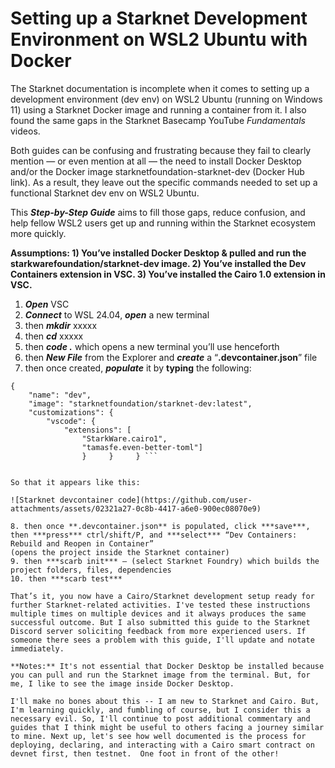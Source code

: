 # Setting up a Starknet Development Environment on WSL2 Ubuntu with Docker

The Starknet documentation is incomplete when it comes to setting up a development environment (dev env) on WSL2 Ubuntu (running on Windows 11) using a Starknet Docker image and running a container from it. I also found the same gaps in the Starknet Basecamp YouTube *Fundamentals* videos.

Both guides can be confusing and frustrating because they fail to clearly mention — or even mention at all — the need to install Docker Desktop and/or the Docker image starknetfoundation-starknet-dev (Docker Hub link). As a result, they leave out the specific commands needed to set up a functional Starknet dev env on WSL2 Ubuntu.

This ***Step-by-Step Guide*** aims to fill those gaps, reduce confusion, and help fellow WSL2 users get up and running within the Starknet ecosystem more quickly.


**Assumptions: 
	1)	You’ve installed Docker Desktop & pulled and run the starkwarefoundation/starknet-dev image. 
	2)	You’ve installed the Dev Containers extension in VSC. 
	3)	You’ve installed the Cairo 1.0 extension in VSC.**

1. ***Open*** VSC
2. ***Connect*** to WSL 24.04, ***open*** a new terminal
3. then ***mkdir*** xxxxx
4. then ***cd*** xxxxx
5. then ***code .***  which opens a new terminal you’ll use henceforth
6. then ***New File*** from the Explorer and ***create*** a “**.devcontainer.json**” file
7. then once created, ***populate*** it by **typing** the following:
```
{   
    "name": "dev",  
    "image": "starknetfoundation/starknet-dev:latest",  
    "customizations": {   
        "vscode": {   
            "extensions": [   
                "StarkWare.cairo1",   
                "tamasfe.even-better-toml"]   
                }     }     } ```


So that it appears like this:

![Starknet devcontainer code](https://github.com/user-attachments/assets/02321a27-0c8b-4417-a6e0-900ec08070e9)

8. then once **.devcontainer.json** is populated, click ***save***, then ***press*** ctrl/shift/P, and ***select*** “Dev Containers: Rebuild and Reopen in Container” 
(opens the project inside the Starknet container)
9. then ***scarb init*** – (select Starknet Foundry) which builds the project folders, files, dependencies
10. then ***scarb test***

That’s it, you now have a Cairo/Starknet development setup ready for further Starknet-related activities. I've tested these instructions multiple times on multiple devices and it always produces the same successful outcome. But I also submitted this guide to the Starknet Discord server soliciting feedback from more experienced users. If someone there sees a problem with this guide, I'll update and notate immediately. 

**Notes:** It's not essential that Docker Desktop be installed because you can pull and run the Starknet image from the terminal. But, for me, I like to see the image inside Docker Desktop. 

I'll make no bones about this -- I am new to Starknet and Cairo. But, I'm learning quickly, and fumbling of course, but I consider this a necessary evil. So, I'll continue to post additional commentary and guides that I think might be useful to others facing a journey similar to mine. Next up, let's see how well documented is the process for deploying, declaring, and interacting with a Cairo smart contract on devnet first, then testnet.  One foot in front of the other!
